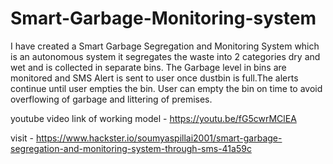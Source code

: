 # Smart-Garbage-Monitoring-system
I have created a Smart Garbage Segregation and Monitoring System which is an autonomous system it segregates the waste into 2 categories dry and wet and is collected in separate bins. The Garbage level in bins are monitored and SMS Alert is sent to user once dustbin is full.The alerts continue until user empties the bin. User can empty the bin on time to avoid overflowing of garbage and littering of premises.

youtube video link of working model - https://youtu.be/fG5cwrMClEA

visit - https://www.hackster.io/soumyaspillai2001/smart-garbage-segregation-and-monitoring-system-through-sms-41a59c
